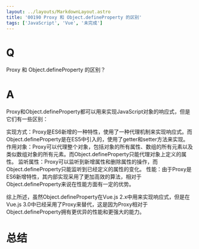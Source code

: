 ```yaml
---
layout: ../layouts/MarkdownLayout.astro
title: '00190 Proxy 和 Object.defineProperty 的区别'
tags: ['JavaScript', 'Vue', '未完成']
---
```


# Q

Proxy 和 Object.defineProperty 的区别？

# A

Proxy和Object.defineProperty都可以用来实现JavaScript对象的响应式，但是它们有一些区别：

实现方式：Proxy是ES6新增的一种特性，使用了一种代理机制来实现响应式。而Object.defineProperty是在ES5中引入的，使用了getter和setter方法来实现。
作用对象：Proxy可以代理整个对象，包括对象的所有属性、数组的所有元素以及类似数组对象的所有元素。而Object.defineProperty只能代理对象上定义的属性。
监听属性：Proxy可以监听到新增属性和删除属性的操作，而Object.defineProperty只能监听到已经定义的属性的变化。
性能：由于Proxy是ES6新增特性，其内部实现采用了更加高效的算法，相对于Object.defineProperty来说在性能方面有一定的优势。

综上所述，虽然Object.defineProperty在Vue.js 2.x中用来实现响应式，但是在Vue.js 3.0中已经采用了Proxy来替代，这是因为Proxy相对于Object.defineProperty拥有更优异的性能和更强大的能力。

# 总结



<script>
  function func() {

  }
  
</script>